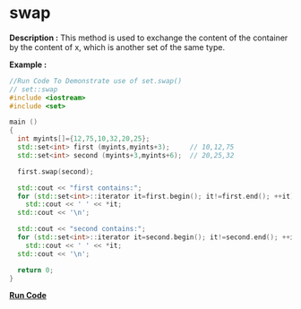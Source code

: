 # swap

**Description :**
    This method is used to exchange the content of the container by the content of x, which is another set of the same type.

**Example :**
```cpp
//Run Code To Demonstrate use of set.swap()
// set::swap
#include <iostream>
#include <set>

main ()
{
  int myints[]={12,75,10,32,20,25};
  std::set<int> first (myints,myints+3);     // 10,12,75
  std::set<int> second (myints+3,myints+6);  // 20,25,32

  first.swap(second);

  std::cout << "first contains:";
  for (std::set<int>::iterator it=first.begin(); it!=first.end(); ++it)
    std::cout << ' ' << *it;
  std::cout << '\n';

  std::cout << "second contains:";
  for (std::set<int>::iterator it=second.begin(); it!=second.end(); ++it)
    std::cout << ' ' << *it;
  std::cout << '\n';

  return 0;
}
```

**[Run Code](https://ideone.com/AANjG8)**